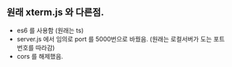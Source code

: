 ## 원래 xterm.js 와 다른점.
- es6 를 사용함 (원래는 ts)
- server.js 에서 임의로 port 를 5000번으로 바꿨음. (원래는 로컬서버가 도는 포트 번호를 따라감)
- cors 를 해제했음.

